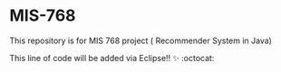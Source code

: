 # MIS-768
This repository is for MIS 768 project ( Recommender System in Java)

This line of code will be added via Eclipse!! :sparkles: :octocat: 
